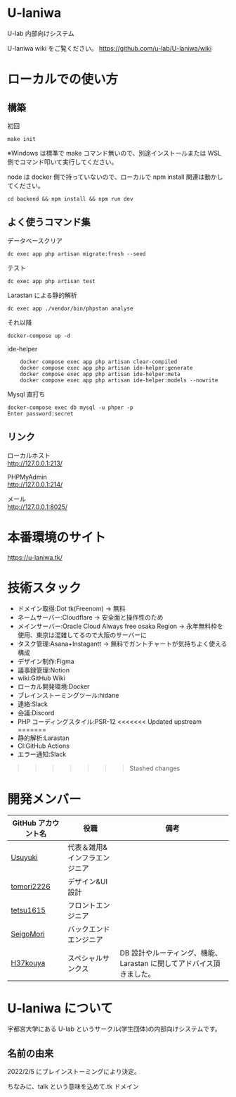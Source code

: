   <!-- @format -->

# U-laniwa

U-lab 内部向けシステム

U-laniwa wiki をご覧ください。
https://github.com/u-lab/U-laniwa/wiki

# ローカルでの使い方

## 構築

初回

```
make init
```

※Windows は標準で make コマンド無いので、別途インストールまたは WSL 側でコマンド叩いて実行してください。

node は docker 側で持っていないので、ローカルで npm install 関連は動かしてください。

```
cd backend && npm install && npm run dev
```

## よく使うコマンド集

データベースクリア

```
dc exec app php artisan migrate:fresh --seed
```

テスト

```
dc exec app php artisan test
```

Larastan による静的解析

```
dc exec app ./vendor/bin/phpstan analyse
```

それ以降

```
docker-compose up -d
```

ide-helper

```
	docker compose exec app php artisan clear-compiled
	docker compose exec app php artisan ide-helper:generate
	docker compose exec app php artisan ide-helper:meta
	docker compose exec app php artisan ide-helper:models --nowrite
```

Mysql 直打ち

```
docker-compose exec db mysql -u phper -p
Enter password:secret
```

## リンク

ローカルホスト  
http://127.0.0.1:213/

PHPMyAdmin  
http://127.0.0.1:214/

メール  
http://127.0.0.1:8025/

# 本番環境のサイト

https://u-laniwa.tk/

# 技術スタック

- ドメイン取得:Dot tk(Freenom)
  → 無料
- ネームサーバー:Cloudflare
  → 安全面と操作性のため
- メインサーバー:Oracle Cloud Always free osaka Region
  → 永年無料枠を使用、東京は混雑してるので大阪のサーバーに
- タスク管理:Asana+Instagantt
  → 無料でガントチャートが気持ちよく使える構成
- デザイン制作:Figma
- 議事録管理:Notion
- wiki:GitHub Wiki
- ローカル開発環境:Docker
- ブレインストーミングツール:hidane
- 連絡:Slack
- 会議:Discord
- PHP コーディングスタイル:PSR-12
<<<<<<< Updated upstream
=======
- 静的解析:Larastan
- CI:GitHub Actions
- エラー通知:Slack
>>>>>>> Stashed changes

# 開発メンバー

| GitHub アカウント名                         | 役職                          | 備考                                                                 |
| ------------------------------------------- | ----------------------------- | -------------------------------------------------------------------- |
| [Usuyuki](https://github.com/Usuyuki)       | 代表＆雑用&インフラエンジニア |                                                                      |
| [tomori2226](https://github.com/tomori2226) | デザイン&UI 設計              |                                                                      |
| [tetsu1615](https://github.com/tetsu1615)   | フロントエンジニア            |                                                                      |
| [SeigoMori](https://github.com/SeigoMori)   | バックエンドエンジニア        |                                                                      |
| [H37kouya](https://github.com/H37kouya)     | スペシャルサンクス            | DB 設計やルーティング、機能、Larastan に関してアドバイス頂きました。 |

# U-laniwa について

宇都宮大学にある U-lab というサークル(学生団体)の内部向けシステムです。

## 名前の由来

2022/2/5 にブレインストーミングにより決定。

ちなみに、talk という意味を込めて.tk ドメイン
